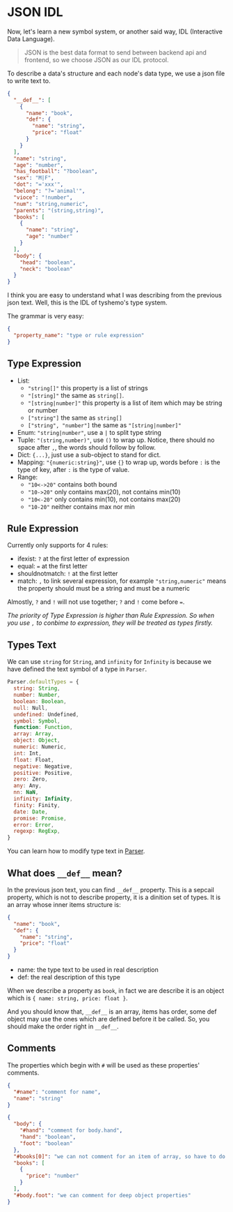 # JSON IDL

Now, let's learn a new symbol system, or another said way, IDL (Interactive Data Language).

> JSON is the best data format to send between backend api and frontend, so we choose JSON as our IDL protocol.

To describe a data's structure and each node's data type, we use a json file to write text to.

```json
{
  "__def__": [
    {
      "name": "book",
      "def": {
        "name": "string",
        "price": "float"
      }
    }
  ],
  "name": "string",
  "age": "number",
  "has_football": "?boolean",
  "sex": "M|F",
  "dot": "='xxx'",
  "belong": "?='animal'",
  "vioce": "!number",
  "num": "string,numeric",
  "parents": "(string,string)",
  "books": [
    {
      "name": "string",
      "age": "number"
    }
  ],
  "body": {
    "head": "boolean",
    "neck": "boolean"
  }
}
```

I think you are easy to understand what I was describing from the previous json text.
Well, this is the IDL of tyshemo's type system.

The grammar is very easy:

```json
{
  "property_name": "type or rule expression"
}
```

## Type Expression

- List:
  - `"string[]"` this property is a list of strings
  - `"[string]"` the same as `string[]`.
  - `"[string|number]"` this property is a list of item which may be string or number
  - `["string"]` the same as `string[]`
  - `["string", "number"]` the same as `"[string|number]"`
- Enum: `"string|number"`, use a `|` to split type string
- Tuple: `"(string,number)"`, use `()` to wrap up. Notice, there should no space after `,`, the words should follow by follow.
- Dict: `{...}`, just use a sub-object to stand for dict.
- Mapping: `"{numeric:string}"`, use `{}` to wrap up, words before `:` is the type of key, after `:` is  the type of value.
- Range:
  - `"10<->20"` contains both bound
  - `"10->20"` only contains max(20), not contains min(10)
  - `"10<-20"` only contains min(10), not contains max(20)
  - `"10-20"` neither contains max nor min

## Rule Expression

Currently only supports for 4 rules:

- ifexist: `?` at the first letter of expression
- equal: `=` at the first letter
- shouldnotmatch: `!` at the first letter
- match: `,` to link several expression, for example `"string,numeric"` means the property should must be a string and must be a numeric

Almostly, `?` and `!` will not use together; `?` and `!` come before `=`.

*The priority of Type Expression is higher than Rule Expression. So when you use `,` to conbime to expression, they will be treated as types firstly.*

## Types Text

We can use `string` for `String`, and `infinity` for `Infinity` is because we have defined the text symbol of a type in `Parser`.

```js
Parser.defaultTypes = {
  string: String,
  number: Number,
  boolean: Boolean,
  null: Null,
  undefined: Undefined,
  symbol: Symbol,
  function: Function,
  array: Array,
  object: Object,
  numeric: Numeric,
  int: Int,
  float: Float,
  negative: Negative,
  positive: Positive,
  zero: Zero,
  any: Any,
  nn: NaN,
  infinity: Infinity,
  finity: Finity,
  date: Date,
  promise: Promise,
  error: Error,
  regexp: RegExp,
}
```

You can learn how to modify type text in [Parser](parser.md?id=custom-types-text).

## What does `__def__` mean?

In the previous json text, you can find `__def__` property. This is a sepcail property, which is not to describe property, it is a dinition set of types. It is an array whose inner items structure is:

```json
{
  "name": "book",
  "def": {
    "name": "string",
    "price": "float"
  }
}
```

- name: the type text to be used in real description
- def: the real description of this type

When we describe a property as `book`, in fact we are describe it is an object which is `{ name: string, price: float }`.

And you should know that, `__def__` is an array, items has order, some def object may use the ones which are defined before it be called. So, you should make the order right in `__def__`.

## Comments

The properties which begin with `#` will be used as these properties' comments.

```json
{
  "#name": "comment for name",
  "name": "string"
}
```

```json
{
  "body": {
    "#hand": "comment for body.hand",
    "hand": "boolean",
    "foot": "boolean"
  },
  "#books[0]": "we can not comment for an item of array, so have to do like this",
  "books": [
    {
      "price": "number"
    }
  ],
  "#body.foot": "we can comment for deep object properties"
}
```

